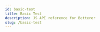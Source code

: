 ```yaml
---
id: basic-test
title: Basic Test
description: JS API reference for Betterer
slug: /basic-test
---
```

